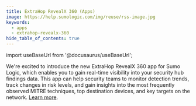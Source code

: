 ```yaml
---
title: ExtraHop RevealX 360 (Apps)
image: https://help.sumologic.com/img/reuse/rss-image.jpg
keywords:
  - apps
  - extrahop-revealx-360
hide_table_of_contents: true    
---
```


import useBaseUrl from '@docusaurus/useBaseUrl';

We're excited to introduce the new ExtraHop RevealX 360 app for Sumo Logic, which enables you to gain real-time visibility into your security hub findings data. This app can help security teams to monitor detection trends, track changes in risk levels, and gain insights into the most frequently observed MITRE techniques, top destination devices, and key targets on the network. [Learn more](/docs/integrations/webhooks/extrahop-revealx-360).
